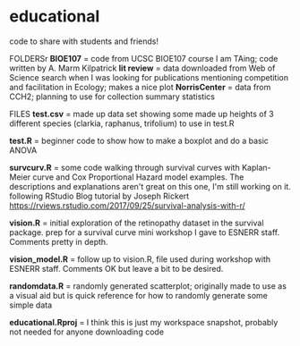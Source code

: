 # educational
code to share with students and friends!

FOLDERSr
**BIOE107** = code from UCSC BIOE107 course I am TAing; code written by A. Marm Kilpatrick
**lit review** = data downloaded from Web of Science search when I was looking for publications mentioning competition and facilitation in Ecology; makes a nice plot
**NorrisCenter** = data from CCH2; planning to use for collection summary statistics 

FILES
**test.csv** = made up data set showing some made up heights of 3 different species (clarkia, raphanus, trifolium) to use in test.R

**test.R** = beginner code to show how to make a boxplot and do a basic ANOVA

**survcurv.R** = some code walking through survival curves with Kaplan-Meier curve and Cox Proportional Hazard model examples. The descriptions and explanations aren't great on this one, I'm still working on it. following RStudio Blog tutorial by Joseph Rickert https://rviews.rstudio.com/2017/09/25/survival-analysis-with-r/

**vision.R** = initial exploration of the retinopathy dataset in the survival package. prep for a survival curve mini workshop I gave to ESNERR staff. Comments pretty in depth.

**vision_model.R** = follow up to vision.R, file used during workshop with ESNERR staff. Comments OK but leave a bit to be desired.

**randomdata.R** = randomly generated scatterplot; originally made to use as a visual aid but is quick reference for how to randomly generate some simple data

**educational.Rproj** = I think this is just my workspace snapshot, probably not needed for anyone downloading code
